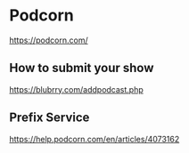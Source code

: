 # Podcorn
https://podcorn.com/

## How to submit your show
https://blubrry.com/addpodcast.php

## Prefix Service
https://help.podcorn.com/en/articles/4073162
